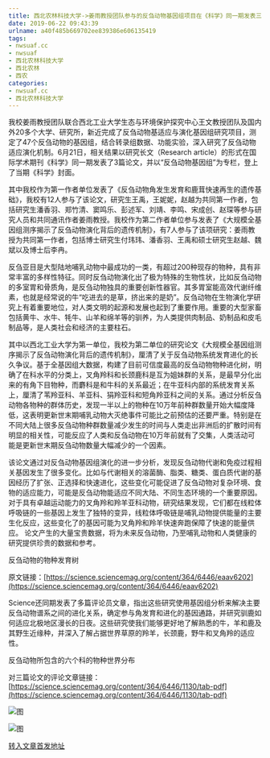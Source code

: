 ```yaml
---
title: 西北农林科技大学->姜雨教授团队参与的反刍动物基因组项目在《科学》同一期发表三篇论文 | nwsuaf.cc
date: 2019-06-22 09:43:39
urlname: a40f485b669702ee839386e606135419
tags: 
- nwsuaf.cc
- nwsuaf
- 西北农林科技大学
- 西北农林
- 西农
categories:
- nwsuaf.cc
- 西北农林科技大学
---
```



我校姜雨教授团队联合西北工业大学生态与环境保护探究中心王文教授团队及国内外20多个大学、研究所，新近完成了反刍动物基适应与演化基因组研究项目，测定了47个反刍动物的基因组，结合转录组数据、功能实验，深入研究了反刍动物适应演化机制。6月21日，相关结果以研究长文（Research article）的形式在国际学术期刊《科学》同一期发表了3篇论文，并以“反刍动物基因组”为专栏，登上了当期《科学》封面。

其中我校作为第一作者单位发表了《反刍动物角发生发育和鹿茸快速再生的遗传基础》，我校有12人参与了该论文，研究生王禹，王妮妮，赵越为共同第一作者，包括研究生潘香羽、郑竹清、窦鸣乐、彭述军、刘靖、李鸣、宋成创、赵琛等参与研究人员和共同通讯作者姜雨教授。我校作为第二作者单位参与发表了《大规模全基因组测序揭示了反刍动物演化背后的遗传机制》，有7人参与了该项研究：姜雨教授为共同第一作者，包括博士研究生付玮玮、潘香羽、王禹和硕士研究生赵越、魏斌以及博士后李冉。

反刍亚目是大型陆地哺乳动物中最成功的一类，有超过200种现存的物种，具有非常丰富的多样性特征。同时反刍动物演化出了极为特殊的生物性状，比如反刍动物的多室胃和骨质角，是反刍动物独具的重要创新性器官。其多胃室能高效代谢纤维素，也就是经常说的牛“吃进去的是草，挤出来的是奶”。反刍动物在生物演化学研究上有着重要地位，对人类文明的起源和发展也起到了重要作用。重要的大型家畜包括黄牛、水牛、牦牛、山羊和绵羊等的驯养，为人类提供肉制品、奶制品和皮毛制品等，是人类社会和经济的主要柱石。

其中以西北工业大学为第一单位，我校为第二单位的研究论文《大规模全基因组测序揭示了反刍动物演化背后的遗传机制》，厘清了关于反刍动物系统发育进化的长久争议。基于全基因组大数据，构建了目前可信度最高的反刍动物物种进化树，明确了在科水平的分类上，叉角羚科和长颈鹿科是互为姐妹群的关系，是最早分化出来的有角下目物种，而麝科是和牛科的关系最近；在牛亚科内部的系统发育关系上，厘清了苇羚亚科、羊亚科、狷羚亚科和短角羚亚科之间的关系。通过分析反刍动物各物种的群体历史，发现一半以上的物种在10万年前种群数量开始大幅度降低，这表明更新世末期哺乳动物大灭绝事件可能比之前预估的还要严重。特别是在不同大陆上很多反刍动物种群数量减少发生的时间与人类走出非洲后的扩散时间有明显的相关性，可能反应了人类和反刍动物在10万年前就有了交集，人类活动可能是更新世末期反刍动物数量大幅减少的一个因素。

该论文通过对反刍动物基因组演化的进一步分析，发现反刍动物代谢和免疫过程相关基因发生了很多变化。比如与代谢相关的溶菌酶、脂类、糖类、蛋白质代谢的基因经历了扩张、正选择和快速进化，这些变化可能促进了反刍动物对复杂环境、食物的适应能力，可能是反刍动物能适应不同大陆、不同生态环境的一个重要原因。对于具有卓越运动能力的叉角羚和羚羊亚科动物，研究结果发现，它们都在线粒体呼吸链的一些基因上发生了独特的变异，线粒体呼吸链是哺乳动物提供能量的主要生化反应，这些变化了的基因可能为叉角羚和羚羊快速奔跑保障了快速的能量供应。 论文产生的大量宝贵数据，将为未来反刍动物，乃至哺乳动物和人类健康的研究提供珍贵的数据和参考。

反刍动物的物种发育树

原文链接：[https://science.sciencemag.org/content/364/6446/eaav6202](https://science.sciencemag.org/content/364/6446/eaav6202)

Science还同期发表了多篇评论员文章，指出这些研究使用基因组分析来解决主要反刍动物谱系之间的进化关系，确定参与角发育和进化的基因通路，并研究驯鹿如何适应北极地区漫长的日夜。这些研究使我们能够更好地了解熟悉的牛，羊和鹿及其野生近缘种，并深入了解占据世界草原的羚羊，长颈鹿，野牛和叉角羚的适应性。

反刍动物所包含的六个科的物种世界分布

对三篇论文的评论文章链接：[https://science.sciencemag.org/content/364/6446/1130/tab-pdf](https://science.sciencemag.org/content/364/6446/1130/tab-pdf)



![图](https://news.nwsuaf.edu.cn/images/content/2019-06/20190622091746239396.jpg)

![图](https://news.nwsuaf.edu.cn/images/content/2019-06/20190622090938134247.jpg)

[转入文章首发地址](https://news.nwsuaf.edu.cn/xnxw/90471.htm)